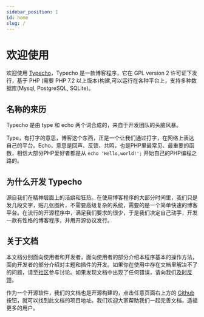 ```yaml
---
sidebar_position: 1
id: home
slug: /
---
```


# 欢迎使用

欢迎使用 [Typecho](https://typecho.org)，Typecho 是一款博客程序，它在 GPL version 2 许可证下发行，基于 PHP (需要 PHP 7.2 以上版本)构建,可以运行在各种平台上，支持多种数据库(Mysql, PostgreSQL, SQLite)。

## 名称的来历

Typecho 是由 type 和 echo 两个词合成的，来自于开发团队的头脑风暴。

Type，有打字的意思，博客这个东西，正是一个让我们通过打字，在网络上表达自己的平台。Echo，意思是回声、反馈、共鸣，也是PHP里最常见、最重要的函数，相信大部分PHP爱好者都是从 `echo 'Hello,world!';` 开始自己的PHP编程之路的。

## 为什么开发 Typecho

源自我们在精神层面上的洁癖和狂热。在使用博客程序的大部分时间里，我们只是发几段文字，贴几张图片，不需要高级复杂的系统，需要的是一个简单快速的博客平台。在流行的开源程序中，满足我们要求的很少，于是我们决定自己动手，开发一款有性格的博客程序，并用开源协议发行。

## 关于文档

本文档分别面向使用者和开发者，面向使用者的部分介绍本程序基本的操作方法，面向开发者的部分介绍对主题和插件的开发。如果你在使用中存在文档里解决不了的问题，请至[社区](https://github.com/typecho/typecho/discussions)参与讨论。如果发现文档中出现了任何错误，请向我们[及时反馈](https://github.com/typecho/docs/issues)。

作为一个开源软件，我们的文档也是开源构建的，点击任意页面右上方的 [Github](https://github.com/typecho/docs) 按钮，就可以找到此文档的项目地址。我们欢迎大家帮助我们一起完善文档，造福更多的用户。